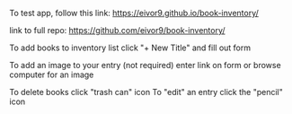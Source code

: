 To test app, follow this link:
https://eivor9.github.io/book-inventory/

link to full repo:
https://github.com/eivor9/book-inventory/

To add books to inventory list click "+ New Title" and fill out form

To add an image to your entry (not required) enter link on form or browse computer for an image

To delete books click "trash can" icon
To "edit" an entry click the "pencil" icon
